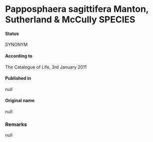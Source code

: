 Papposphaera sagittifera Manton, Sutherland & McCully SPECIES
=======

#### Status
SYNONYM

#### According to
The Catalogue of Life, 3rd January 2011

#### Published in
null

#### Original name
null

### Remarks
null